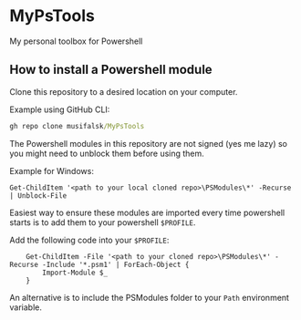 # MyPsTools

My personal toolbox for Powershell

## How to install a Powershell module

Clone this repository to a desired location on your computer.

Example using GitHub CLI:

```cmd
gh repo clone musifalsk/MyPsTools
```

The Powershell modules in this repository are not signed (yes me lazy) so you might need to unblock them before using them.

Example for Windows:

```pwsh
Get-ChildItem '<path to your local cloned repo>\PSModules\*' -Recurse | Unblock-File
```

Easiest way to ensure these modules are imported every time powershell starts is to add them to your powershell `$PROFILE`.

Add the following code into your `$PROFILE`:

```pwsh
    Get-ChildItem -File '<path to your cloned repo>\PSModules\*' -Recurse -Include '*.psm1' | ForEach-Object {
        Import-Module $_
    }
```

An alternative is to include the PSModules folder to your `Path` environment variable.
